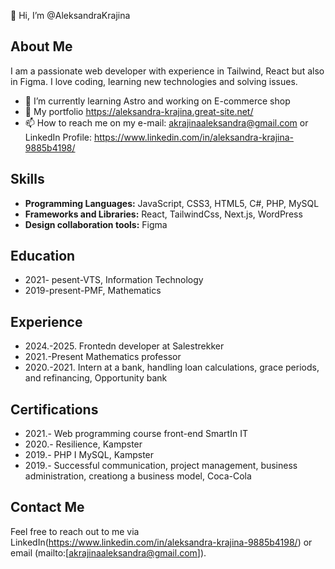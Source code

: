 👋 Hi, I’m @AleksandraKrajina

## About Me
I am a passionate web developer with experience in Tailwind, React but also in Figma. I love coding, learning new technologies and solving issues.

- 🌱 I’m currently learning Astro and working on E-commerce shop
- 🔭 My portfolio https://aleksandra-krajina.great-site.net/
- 📫 How to reach me on my e-mail: akrajinaaleksandra@gmail.com or LinkedIn Profile: https://www.linkedin.com/in/aleksandra-krajina-9885b4198/

## Skills
- **Programming Languages:** JavaScript, CSS3, HTML5, C#, PHP, MySQL
- **Frameworks and Libraries:** React, TailwindCss, Next.js, WordPress
- **Design collaboration tools:** Figma


## Education
- 2021- pesent-VTS, Information Technology
- 2019-present-PMF, Mathematics


## Experience
- 2024.-2025. Frontedn developer at Salestrekker
- 2021.-Present Mathematics professor
- 2020.-2021. Intern at a bank, handling loan calculations, grace periods, and refinancing, Opportunity bank

## Certifications
- 2021.- Web programming course front-end SmartIn IT
- 2020.- Resilience, Kampster
- 2019.- PHP I MySQL, Kampster
- 2019.- Successful communication, project management, business administration, creationg a business model, Coca-Cola


## Contact Me
Feel free to reach out to me via LinkedIn(https://www.linkedin.com/in/aleksandra-krajina-9885b4198/) or email (mailto:[akrajinaaleksandra@gmail.com]).




